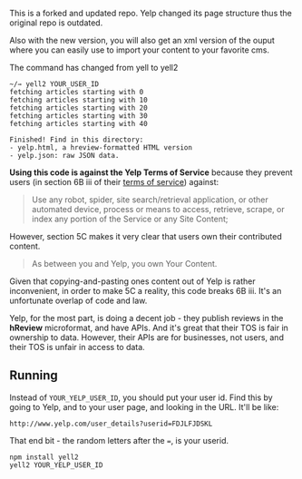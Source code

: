 This is a forked and updated repo. 
Yelp changed its page structure thus the original repo is outdated.

Also with the new version, you will also get an xml version of the ouput where you can easily use to import your content to your favorite cms.

The command has changed from yell to yell2


```
~/⇾ yell2 YOUR_USER_ID
fetching articles starting with 0
fetching articles starting with 10
fetching articles starting with 20
fetching articles starting with 30
fetching articles starting with 40

Finished! Find in this directory:
- yelp.html, a hreview-formatted HTML version
- yelp.json: raw JSON data.
```

**Using this code is against the Yelp Terms of Service** because they prevent
users (in section 6B iii of their [terms of service](http://www.yelp.com/static?p=tos&country=US))
against:

> Use any robot, spider, site search/retrieval application, or other automated device, process or means to access, retrieve, scrape, or index any portion of the Service or any Site Content;

However, section 5C makes it very clear that users own their contributed content.

> As between you and Yelp, you own Your Content.

Given that copying-and-pasting ones content out of Yelp is rather inconvenient, in
order to make 5C a reality, this code breaks 6B iii. It's an unfortunate overlap of
code and law.

Yelp, for the most part, is doing a decent job - they publish reviews in
the **hReview** microformat, and have APIs. And it's great that their TOS
is fair in ownership to data. However, their APIs are for businesses,
not users, and their TOS is unfair in access to data.

## Running

Instead of `YOUR_YELP_USER_ID`, you should put your user id. Find this by going to Yelp,
and to your user page, and looking in the URL. It'll be like:

    http://www.yelp.com/user_details?userid=FDJLFJDSKL

That end bit - the random letters after the `=`, is your userid.

    npm install yell2
    yell2 YOUR_YELP_USER_ID
